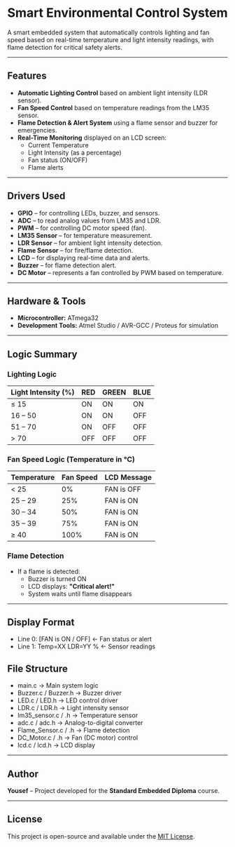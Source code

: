 # Smart Environmental Control System 

A smart embedded system that automatically controls lighting and fan speed based on real-time temperature and light intensity readings, with flame detection for critical safety alerts.

---

##  Features

- **Automatic Lighting Control** based on ambient light intensity (LDR sensor).
- **Fan Speed Control** based on temperature readings from the LM35 sensor.
- **Flame Detection & Alert System** using a flame sensor and buzzer for emergencies.
- **Real-Time Monitoring** displayed on an LCD screen:
  - Current Temperature
  - Light Intensity (as a percentage)
  - Fan status (ON/OFF)
  - Flame alerts

---

##  Drivers Used

- **GPIO** – for controlling LEDs, buzzer, and sensors.
- **ADC** – to read analog values from LM35 and LDR.
- **PWM** – for controlling DC motor speed (fan).
- **LM35 Sensor** – for temperature measurement.
- **LDR Sensor** – for ambient light intensity detection.
- **Flame Sensor** – for fire/flame detection.
- **LCD** – for displaying real-time data and alerts.
- **Buzzer** – for flame detection alert.
- **DC Motor** – represents a fan controlled by PWM based on temperature.

---

## Hardware & Tools

- **Microcontroller:** ATmega32
- **Development Tools:** Atmel Studio / AVR-GCC / Proteus for simulation

---

## Logic Summary

### Lighting Logic
| Light Intensity (%) | RED | GREEN | BLUE |
|---------------------|-----|--------|------|
| ≤ 15                | ON  | ON     | ON   |
| 16 – 50             | ON  | ON     | OFF  |
| 51 – 70             | ON  | OFF    | OFF  |
| > 70                | OFF | OFF    | OFF  |

### Fan Speed Logic (Temperature in °C)
| Temperature | Fan Speed | LCD Message |
|-------------|-----------|-------------|
| < 25        | 0%        | FAN is OFF  |
| 25 – 29     | 25%       | FAN is ON   |
| 30 – 34     | 50%       | FAN is ON   |
| 35 – 39     | 75%       | FAN is ON   |
| ≥ 40        | 100%      | FAN is ON   |

### Flame Detection
- If a flame is detected:
  - Buzzer is turned ON
  - LCD displays: **"Critical alert!"**
  - System waits until flame disappears

---

 ## Display Format

- Line 0: [FAN is ON / OFF] ← Fan status or alert
- Line 1: Temp=XX  LDR=YY % ← Sensor readings

 ## File Structure

- main.c              → Main system logic  
- Buzzer.c / Buzzer.h → Buzzer driver  
- LED.c / LED.h       → LED control driver  
- LDR.c / LDR.h       → Light intensity sensor  
- lm35_sensor.c / .h  → Temperature sensor  
- adc.c / adc.h       → Analog-to-digital converter  
- Flame_Sensor.c / .h → Flame detection  
- DC_Motor.c / .h     → Fan (DC motor) control  
- lcd.c / lcd.h       → LCD display  

---

## Author

**Yousef** – Project developed for the **Standard Embedded Diploma** course.

---

## License

This project is open-source and available under the [MIT License](LICENSE).
